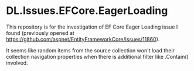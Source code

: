 # DL.Issues.EFCore.EagerLoading

This repository is for the investigation of EF Core Eager Loading issue I found (previously opened at https://github.com/aspnet/EntityFrameworkCore/issues/11860).

It seems like random items from the source collection won't load their collection navigation properties when there is additional filter like .Contain() involved.

